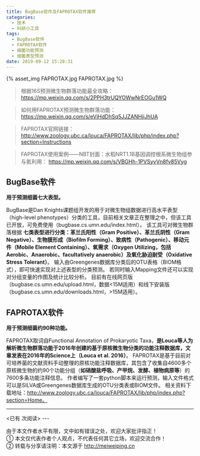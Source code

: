 ```yaml
---
title: BugBase软件及FAPROTAX软件推荐
categories:
  - 技术
  - 科研小工具
tags:
  - BugBase软件
  - FAPROTAX软件
  - 细菌功能预测
  - 细菌表型预测
date: 2019-09-12 15:28:31
---
```


{% asset_img FAPROTAX.jpg FAPROTAX.jpg %} 

> 根据16S预测微生物群落功能最全攻略：https://mp.weixin.qq.com/s/2PPH3trUQYOWwNrEOGu1WQ

> 如何用FAPROTAX预测微生物群落功能：https://mp.weixin.qq.com/s/eVjHdDhSq5JJZANHjiJhUA

> FAPROTAX官网链接：http://www.zoology.ubc.ca/louca/FAPROTAX/lib/php/index.php?section=Instructions

> FAPROTAX使用案例——NBT封面：水稻NRT1.1B基因调控根系微生物组参与氮利用： https://mp.weixin.qq.com/s/VBGHh-1PVSyvVn8fv85Vyg


## BugBase软件

**用于预测细菌七大表型。**

BugBase是Dan Knights课题组开发的用于对微生物组数据进行高水平表型（high-level phenotypes）分类的工具，目前相关文章正在整理之中，但该工具已开放，可免费使用（bugbase.cs.umn.edu/index.html）。
该工具可对微生物群落根据 **七类表型进行分类：革兰氏阳性（Gram Positive）、革兰氏阴性（Gram Negative）、生物膜形成（Biofilm Forming）、致病性（Pathogenic）、移动元件（Mobile Element Containing）、氧需求（Oxygen Utilizing，包括Aerobic、Anaerobic、facultatively anaerobic）及氧化胁迫耐受（Oxidative Stress Tolerant）**。
输入由Greengenes数据库分类后的OTU表格（BIOM格式），即可快速实现对上述表型的分类预测。
若同时输入Mapping文件还可以实现对分组变量的作图及统计比较分析。
目前有在线网页版（bugbase.cs.umn.edu/upload.html，数据<15M适用）和线下安装版（bugbase.cs.umn.edu/downloads.html，>15M适用）。

## FAPROTAX软件

**用于预测细菌约90种功能。**

FAPROTAX取词自Functional Annotation of Prokaryotic Taxa，**是Louca等人为解析微生物群落功能于2016年创建的基于原核微生物分类的功能注释数据库，文章发表在2016年的Science上（Louca et al. 2016）**。
FAPROTAX是基于目前对可培养菌的文献资料手动整理的原核功能注释数据库，其包含了收集自4600多个原核微生物的约90个功能分组（**如硝酸盐呼吸、产甲烷、发酵、植物病原等**）的7600多条功能注释信息。
作者编写了一套python脚本来运行预测，输入文件格式可以是SILVA或Greengenes数据库生成的OTU分类表或BIOM文件。
相关资料下载地址：http://www.zoology.ubc.ca/louca/FAPROTAX/lib/php/index.php?section=Home。



---
<span id="busuanzi_container_page_pv">
<已有 <span id="busuanzi_value_page_pv"></span> 次阅读>
</span>
---

由于本文作者水平有限，文中如有错误之处，欢迎大家批评指正！
<br>① 本文仅代表作者个人观点，不代表任何其它立场，欢迎交流合作！
<br>② 转载与分享请注明：本文源于 http://meiweiping.cn
